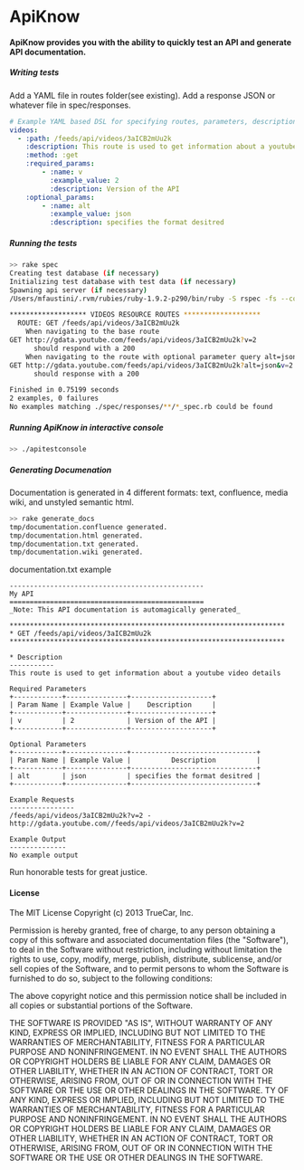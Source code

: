# ApiKnow
#### ApiKnow provides you with the ability to quickly test an API and generate API documentation.

##### Writing tests
Add a YAML file in routes folder(see existing). Add a response JSON or whatever file in spec/responses.

```yaml
# Example YAML based DSL for specifying routes, parameters, descriptions and test files
videos:
  - :path: /feeds/api/videos/3aICB2mUu2k
    :description: This route is used to get information about a youtube video details
    :method: :get
    :required_params:
        - :name: v
          :example_value: 2
          :description: Version of the API
    :optional_params:
        - :name: alt
          :example_value: json
          :description: specifies the format desitred
```

##### Running the tests
```bash
>> rake spec
Creating test database (if necessary)
Initializing test database with test data (if necessary)
Spawning api server (if necessary)
/Users/mfaustini/.rvm/rubies/ruby-1.9.2-p290/bin/ruby -S rspec -fs --color ./spec/api/test_resources_spec.rb

******************* VIDEOS RESOURCE ROUTES *******************
  ROUTE: GET /feeds/api/videos/3aICB2mUu2k
    When navigating to the base route
GET http://gdata.youtube.com/feeds/api/videos/3aICB2mUu2k?v=2
      should respond with a 200
    When navigating to the route with optional parameter query alt=json
GET http://gdata.youtube.com/feeds/api/videos/3aICB2mUu2k?alt=json&v=2
      should response with a 200

Finished in 0.75199 seconds
2 examples, 0 failures
No examples matching ./spec/responses/**/*_spec.rb could be found
```
##### Running ApiKnow in interactive console
```bash
>> ./apitestconsole
```

##### Generating Documenation
Documentation is generated in 4 different formats: text, confluence, media wiki, and unstyled semantic html.

```bash
>> rake generate_docs
tmp/documentation.confluence generated.
tmp/documentation.html generated.
tmp/documentation.txt generated.
tmp/documentation.wiki generated.
```
documentation.txt example
```text
------------------------------------------------
My API
================================================
_Note: This API documentation is automagically generated_
   
********************************************************************
* GET /feeds/api/videos/3aICB2mUu2k
********************************************************************

* Description
-----------
This route is used to get information about a youtube video details

Required Parameters
+------------+---------------+--------------------+
| Param Name | Example Value |    Description     |
+------------+---------------+--------------------+
| v          | 2             | Version of the API |
+------------+---------------+--------------------+

Optional Parameters
+------------+---------------+-------------------------------+
| Param Name | Example Value |          Description          |
+------------+---------------+-------------------------------+
| alt        | json          | specifies the format desitred |
+------------+---------------+-------------------------------+

Example Requests
----------------
/feeds/api/videos/3aICB2mUu2k?v=2 - http://gdata.youtube.com//feeds/api/videos/3aICB2mUu2k?v=2

Example Output
--------------
No example output
```

Run honorable tests for great justice.

#### License

The MIT License Copyright (c) 2013 TrueCar, Inc.

Permission is hereby granted, free of charge, to any person obtaining a copy of this software and associated documentation files (the "Software"), to deal in the Software without restriction, including without limitation the rights to use, copy, modify, merge, publish, distribute, sublicense, and/or sell copies of the Software, and to permit persons to whom the Software is furnished to do so, subject to the following conditions:

The above copyright notice and this permission notice shall be included in all copies or substantial portions of the Software.

THE SOFTWARE IS PROVIDED "AS IS", WITHOUT WARRANTY OF ANY KIND, EXPRESS OR IMPLIED, INCLUDING BUT NOT LIMITED TO THE WARRANTIES OF MERCHANTABILITY, FITNESS FOR A PARTICULAR PURPOSE AND NONINFRINGEMENT. IN NO EVENT SHALL THE AUTHORS OR COPYRIGHT HOLDERS BE LIABLE FOR ANY CLAIM, DAMAGES OR OTHER LIABILITY, WHETHER IN AN ACTION OF CONTRACT, TORT OR OTHERWISE, ARISING FROM, OUT OF OR IN CONNECTION WITH THE SOFTWARE OR THE USE OR OTHER DEALINGS IN THE SOFTWARE.
TY OF ANY KIND, EXPRESS OR IMPLIED, INCLUDING BUT NOT LIMITED TO THE WARRANTIES OF MERCHANTABILITY, FITNESS FOR A PARTICULAR PURPOSE AND NONINFRINGEMENT. IN NO EVENT SHALL THE AUTHORS OR COPYRIGHT HOLDERS BE LIABLE FOR ANY CLAIM, DAMAGES OR OTHER LIABILITY, WHETHER IN AN ACTION OF CONTRACT, TORT OR OTHERWISE, ARISING FROM, OUT OF OR IN CONNECTION WITH THE SOFTWARE OR THE USE OR OTHER DEALINGS IN THE SOFTWARE.
